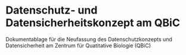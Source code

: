 # Datenschutz- und Datensicherheitskonzept am QBiC

Dokumentablage für die Neufassung des Datenschutzkonzepts und Datensicherheit am Zentrum für Quatitative Biologie (QBiC)
